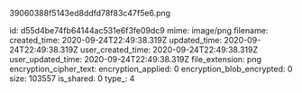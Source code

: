 39060388f5143ed8ddfd78f83c47f5e6.png

id: d55d4be74fb64144ac531e6f3fe09dc9
mime: image/png
filename: 
created_time: 2020-09-24T22:49:38.319Z
updated_time: 2020-09-24T22:49:38.319Z
user_created_time: 2020-09-24T22:49:38.319Z
user_updated_time: 2020-09-24T22:49:38.319Z
file_extension: png
encryption_cipher_text: 
encryption_applied: 0
encryption_blob_encrypted: 0
size: 103557
is_shared: 0
type_: 4